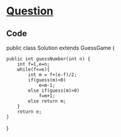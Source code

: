 # [Question](https://leetcode.com/problems/guess-number-higher-or-lower/)
## Code
public class Solution extends GuessGame {

    public int guessNumber(int n) {
        int f=1,e=n;
        while(f<=e){
            int m = f+(e-f)/2;
            if(guess(m)<0)
                e=m-1;
            else if(guess(m)>0)
                f=m+1;
            else return m;
        }
        return e;
    }
}
